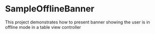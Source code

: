 # SampleOfflineBanner

This project demonstrates how to present banner showing the user is in offline mode in a table view controller
